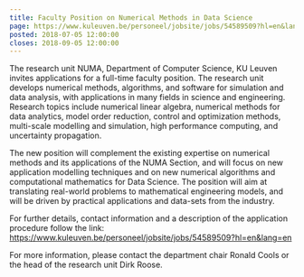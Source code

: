 ```yaml
---
title: Faculty Position on Numerical Methods in Data Science
page: https://www.kuleuven.be/personeel/jobsite/jobs/54589509?hl=en&lang=en
posted: 2018-07-05 12:00:00
closes: 2018-09-05 12:00:00
---
```



The research unit NUMA, Department of Computer Science, KU Leuven invites applications for a full-time faculty position. The research unit develops numerical methods, algorithms, and software for simulation and data analysis, with applications in many fields in science and engineering. Research topics include numerical linear algebra, numerical methods for data analytics, model order reduction, control and optimization methods, multi-scale modelling and simulation, high performance computing, and uncertainty propagation.

The new position will complement the existing expertise on numerical methods and its applications of the NUMA Section, and will focus on new application modelling techniques and on new numerical algorithms and computational mathematics for Data Science. The position will aim at translating real-world problems to mathematical engineering models, and will be driven by practical applications and data-sets from the industry.

For further details, contact information and a description of the application procedure follow the link:
<https://www.kuleuven.be/personeel/jobsite/jobs/54589509?hl=en&lang=en>

For more information, please contact the department chair Ronald Cools or the head of the research unit Dirk Roose.


